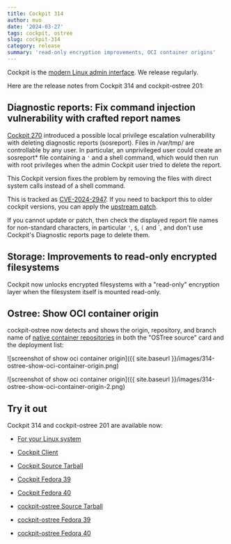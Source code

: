 ```yaml
---
title: Cockpit 314
author: mvo
date: '2024-03-27'
tags: cockpit, ostree
slug: cockpit-314
category: release
summary: 'read-only encryption improvements, OCI container origins'
---
```


Cockpit is the [modern Linux admin interface](https://cockpit-project.org/).
We release regularly.

Here are the release notes from Cockpit 314 and cockpit-ostree 201:

## Diagnostic reports: Fix command injection vulnerability with crafted report names

[Cockpit 270](https://cockpit-project.org/blog/cockpit-270.html)
introduced a possible local privilege escalation vulnerability with
deleting diagnostic reports (sosreport). Files in /var/tmp/ are
controllable by any user. In particular, an unprivileged user could
create an sosreport* file containing a `'` and a shell command, which
would then run with root privileges when the admin Cockpit user tried
to delete the report.

This Cockpit version fixes the problem by removing the files with
direct system calls instead of a shell command.

This is tracked as [CVE-2024-2947](https://www.cve.org/CVERecord?id=CVE-2024-2947).
If you need to backport this to older cockpit versions, you can apply
the [upstream patch](https://github.com/cockpit-project/cockpit/commit/9c4cc9b6df632082538b53bdc8ee9ec1c5cad4da).

If you cannot update or patch, then check the displayed report file
names for non-standard characters, in particular `'`, `$`, `(` and \`,
and don't use Cockpit's Diagnostic reports page to delete them.

## Storage: Improvements to read-only encrypted filesystems

Cockpit now unlocks encrypted filesystems with a "read-only"
encryption layer when the filesystem itself is mounted read-only.

## Ostree: Show OCI container origin

cockpit-ostree now detects and shows the origin, repository, and
branch name of [native container repositories](https://coreos.github.io/rpm-ostree/container/)
in both the "OSTree source" card and the deployment list:

![screenshot of show oci container origin]({{ site.baseurl }}/images/314-ostree-show-oci-container-origin.png)

![screenshot of show oci container origin]({{ site.baseurl }}/images/314-ostree-show-oci-container-origin-2.png)

## Try it out

Cockpit 314 and cockpit-ostree 201 are available now:

* [For your Linux system](https://cockpit-project.org/running.html)
* [Cockpit Client](https://flathub.org/apps/details/org.cockpit_project.CockpitClient)

* [Cockpit Source Tarball](https://github.com/cockpit-project/cockpit/releases/tag/314)
* [Cockpit Fedora 39](https://bodhi.fedoraproject.org/updates/FEDORA-2024-6065341780)
* [Cockpit Fedora 40](https://bodhi.fedoraproject.org/updates/FEDORA-2024-4e95f130fc)
* [cockpit-ostree Source Tarball](https://github.com/cockpit-project/cockpit-ostree/releases/tag/201)
* [cockpit-ostree Fedora 39](https://bodhi.fedoraproject.org/updates/FEDORA-2024-80a6144d2d)
* [cockpit-ostree Fedora 40](https://bodhi.fedoraproject.org/updates/FEDORA-2024-a1d54f64d2)
